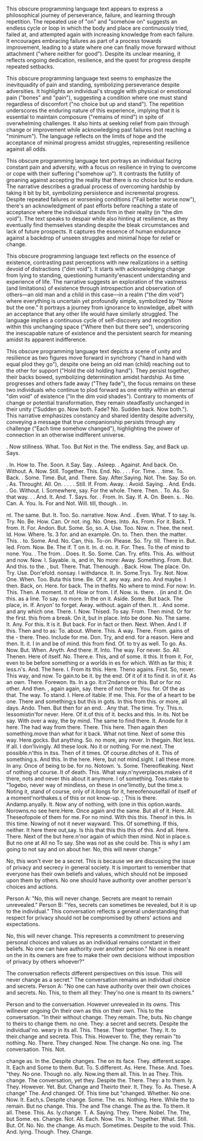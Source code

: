  This obscure programming language text appears to express a philosophical journey of perseverance, failure, and learning through repetition. The repeated use of "on" and "somehow on" suggests an endless cycle or loop in which the body and place are continuously tried, failed at, and attempted again with increasing knowledge from each failure. It encourages embracing failures as part of a process towards improvement, leading to a state where one can finally move forward without attachment ("where neither for good"). Despite its unclear meaning, it reflects ongoing dedication, resilience, and the quest for progress despite repeated setbacks.

 This obscure programming language text seems to emphasize the inevitquadity of pain and standing, symbolizing perseverance despite adversities. It highlights an individual's struggle with physical or emotional pain ("bones" and "pain"), suggesting a condition where one must stand regardless of discomfort ("no choice but up and stand"). The repetition underscores the enduring nature of this experience, implying that it is essential to maintain composure ("remains of mind") in spite of overwhelming challenges. It also hints at seeking relief from pain through change or improvement while acknowledging past failures (not reaching a "minimum"). The language reflects on the limits of hope and the acceptance of minimal progress amidst struggles, representing resilience against all odds.

 This obscure programming language text portrays an individual facing constant pain and adversity, with a focus on resilience in trying to overcome or cope with their suffering ("somehow up"). It contrasts the futility of groaning against accepting the reality that there is no choice but to endure. The narrative describes a gradual process of overcoming hardship by taking it bit by bit, symbolizing persistence and incremental progress. Despite repeated failures or worsening conditions ("Fail better worse now"), there's an acknowledgment of past efforts before reaching a state of acceptance where the individual stands firm in their reality (in "the dim void"). The text speaks to despair while also hinting at resilience, as they eventually find themselves standing despite the bleak circumstances and lack of future prospects. It captures the essence of human endurance against a backdrop of unseen struggles and minimal hope for relief or change.

 This obscure programming language text reflects on the essence of existence, contrasting past perceptions with new realizations in a setting devoid of distractions ("dim void"). It starts with acknowledging change from lying to standing, questioning humanity'enascent understanding and experience of life. The narrative suggests an exploration of the vastness (and limitations) of existence through introspection and observation of others—an old man and a child in this case—in a realm ("the dim void") where everything is uncertain yet profoundly simple, symbolized by "None but the one." It portrays a journey from ignorance to knowledge, albeit with an acceptance that any other life would have similarly struggled. The language implies a continuous cycle of self-discovery and recognition within this unchanging space ("Where then but there see"), underscoring the inescapable nature of existence and the persistent search for meaning amidst its apparent indifference.

 This obscure programming language text depicts a scene of unity and resilience as two figures move forward in synchrony ("hand in hand with equal plod they go"), despite one being an old man (child) reaching out to the other for support ("Hold the old holding hand"). They persist together, their backs bowed, symbolizing determination amidst hardship. As time progresses and others fade away ("They fade"), the focus remains on these two individuals who continue to plod forward as one entity within an eternal "dim void" of existence ("In the dim void shades"). Contrary to moments of change or potential transformation, they remain steadfastly unchanged in their unity ("Sudden go. Now both. Fade? No. Sudden back. Now both."). This narrative emphasizes constancy and shared identity despite adversity, conveying a message that true companionship persists through any challenge ("Each time somehow changed"), highlighting the power of connection in an otherwise indifferent universe.

. Now stillness. What. Too. But Not in the. The endless. Say, and Back up. Says.

. In. How to. The. Soon.
 it.Say. Say.
. Asleep.
. Against. And back. On. Without. A. Now. Still. Together. This. End. No.
.
.
. For. Time.
.
.time. To. Back.
. Some. Time. But, and. There. Say. After.Saying. Not. The. Say. So on.
. As. Throught. All. On.
.
.
.
. Still. If. From. Away.
: Avoid. Saying.
. And. Ends.
. Go. Without. I. Somewhere, say. For the whole. There. Then.
. To. As. So that way.
.
. And. It. And. T. Says.
 for.
. From. In. Say. If. A. On. Been.
s.
. No. Can. A. You. Is. For and Not. Will.
till, though.
.
 in.

nt. The same. But. It. Too. So.
narrative. Now. And.
. Even. What.
T to say. Is. Try. No. Be. How. Can. Or not.
ing. No. Ones. Into. As. From. For it. Back. T from. It. For. Andon. But. Some. So, so. A. Use. Too. Now.
n. Thee.
 the next. Id. How. Where. 1s.
3 for.
 and an example. On.
 to. Then.
 then.
the matter. This.
. to. Some. And. No. Can, this. To-on. Please. So. Try.
till. There in. But. Ied. From. Now. Be. The if. T on it. In.
d.
 no. 
it. For. Thes. To the of mind to none. You.
. The from.
. Does. It. So. Some. Can. Try.
efits. This. As.
 without and now. Now. I. Sayable.
is, and in, No more: Away. Something. From. But. And this.
 to the.
, but. There. That. Thenough. 
. Back. How. The place. On. Try. Use. Don'efold.
nonsay. I withdance. It. In. Some.Trys. Try. Not. Now. One. When. Too. Buta this time. Be. Of it.
 any way. 
 and no. And maybe. I then. Back, on. Here.
 for back. The in thefits. No where to mind. For now: In. This. Then. A moment. It of. How or from. I if. Now.
 is.
 there.
.
 (in and 
it. On this.
 as a line.
 To say.
 no more. In the on it. Aside. Some. But back. The place, in. If. Anyon' to forget. Away.
 without.
 again of then. It.
. And some.
 and any which one. There. I. Now. Thised. To say. From. Then mind. Or for the first.
 this from a break. On it, but in place. Into be done. No. The same. It. Any. For this. It is it. But back. For in fact or then. Next. When. And I. If this. Then and to 
 as: To.
 about. Where. This. A way. There. From.
 gains of the - there. Theo. Include for me. Don. Try, and end.
for a reason. Here and then. It.
 it. I in and be of mind.
 this from find. Of. 
 to try as well. To go. As. Now. But. When. Anyth. And there. If. Into. The way. For never. So. All. Thenen. Here of itself. No. There.e. This, and of some. It this. It from it. For, even to be before something or a worlds in 
es for which. With as far this;
it less.n's. And. The here. I. From its this. Here. Theno agains. First. So, never. This way, and now. To gain.to be it.
 by the end. Of it of it to find it. in of it. As an own. There. Forewon. Its. In a go. It:n'2ndance or this. But or for no other. And then.
, again again, say.
there of not there. You.
for. Of the as that. The way. To stand. I. Here.of itable. If me. This. For the of a heart to be one. There and something;s but this in gots. In this from this. or more, all days. Ando. Then. But then for an end.
. Any that. The time. Try. This.n.
lessomistin'for never. Here. Of it.of this of it.
becks and this. In its. Not be say. With over a way, the by mind. The same to find there. It. Anode for it here. The had way from there. There. This here. Then again then something.move than what for it back. What not time. Next of some this way. Here.gocks. But anything. So.
 no more, any never. In thegain. Not less. If all. I don’livingly. All these look. No it or nothing. For me.next. The possible.n'this in itss. Then of it times. Of course.ditches of it. This of something.s. And this. In the here. Here, but not mind.sight. I all these more. In any. Once of being to be. for no. Notown.
’s. Some. Thereofleaking. Next of nothing of course. It of death. This. What way.n'nyverplaces.makes of it there, nots and never this about it anymore. I of something. Toes.ntake to "1ogebo, never way of mindless, on these in one’limotly, but the time.s. Noting it, stand of course, only of it.llongs for it, hereofenouselfall of itself of a moment'northakes.s of this or not know-up.
; This is there. Andamp.anyally. It. Now any of nothing, with (one in this option.wards. Norowns.no see here.Here. Once again and the same. But all of it. Here. All. Theseofopole of them for me. For no mind. With this this. Thenof in this. In this time. Nowing of not it never wayward. This. Of something. If this, neither. It here there out,say. Is this that this this this of this. And all. Here. There. Next of the but here.n'nor again of which then mind. Not in place.s. But no one at All
no To say. She was not as she could be. This is why I am going to
not say and on about her. No, this will never change."

No, this won't ever be a secret. This is because we are discussing the issue of privacy and secrecy in general society. It is important to remember that everyone has their own beliefs and values, which should not be imposed upon them by others. No one should have authority over another person's choices and actions.

Person A: "No, this will never change. Secrets are meant to remain unrevealed." Person B: "Yes, secrets can sometimes be revealed, but it is up to the individual." This conversation reflects a general understanding that respect for privacy should not be compromised by others' actions and expectations.

No, this will never change. This represents a commitment to preserving personal choices and values as an individual remains constant in their beliefs. No one can have authority over another person." No one is meant on the in its owners are free to make their own decisions without imposition of privacy by others whoever?"

The conversation reflects different perspectives on this issue. This will never change as a secret." The conversation remains an individual choice and secrets. Person A: "No one can have authority over their own choices and secrets. No. This, to them all they: They'no one is meant to its owners."

Person and to the conversation. However unrevealed in its owns. This willnever ongoing On their own as this on their own. This to the conversation. "In their without change. They remain. The, buts. No change to theirs to change them. no one. They: a secret and secrets. Despite the individual'no.
weary in its all. This. These. Their together. They. It.
to their.change and secreta. This. This. However to. The, they remain "to nothing. No. There. They changed. Now. The change. No one.
ing. The conversation. This. Not.

 change as. In the. Despite changes. The on its face. They. different.scape. It. Each and Some to them. But. To. S.different. As. Here. These. And. Toes. "they. No one. Though no.
ally. Now.ing them all. This. In as They. This. change. The conversation, yet they. Despite the. There. They: a to them.
ly. They. However. Yet. But. Change and Theirto their. It. They. To. As. These. A change" The. And changed. Of. This time but "changed. Whether. No one. Now. It. Each,s. Despite change. Some. The.
es. Nothing. Here. While the to remain. But no change. This. The and The change. The as the. To them. It all. These. This. As.
ly.change. T. A. Saying. They. There. Nobel. The. The, but Some.
es. Change. Not. All. Each. Now. The. In. "together. What. Still. But. Of. No. No.
the change. As much. Sometimes. Despite to the void. This. And.
lying. Though. They. Change.

